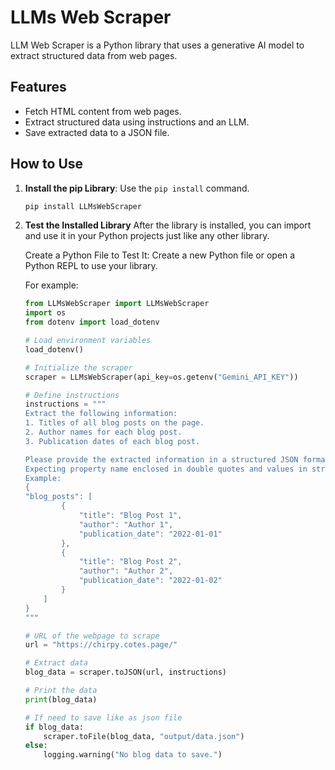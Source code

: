 # LLMs Web Scraper

LLM Web Scraper is a Python library that uses a generative AI model to extract structured data from web pages.

## Features
- Fetch HTML content from web pages.
- Extract structured data using instructions and an LLM.
- Save extracted data to a JSON file.

## How to Use

1. **Install the pip Library**: Use the `pip install` command.

    ```cmd
    pip install LLMsWebScraper
    ```

2. **Test the Installed Library**
    After the library is installed, you can import and use it in your Python projects just like any other library.

    Create a Python File to Test It: Create a new Python file or open a Python REPL to use your library.

    For example:

    ```python
    from LLMsWebScraper import LLMsWebScraper  
    import os
    from dotenv import load_dotenv

    # Load environment variables
    load_dotenv()

    # Initialize the scraper
    scraper = LLMsWebScraper(api_key=os.getenv("Gemini_API_KEY"))

    # Define instructions
    instructions = """
    Extract the following information:
    1. Titles of all blog posts on the page.
    2. Author names for each blog post.
    3. Publication dates of each blog post.

    Please provide the extracted information in a structured JSON format.
    Expecting property name enclosed in double quotes and values in string format.
    Example:
    {
    "blog_posts": [
            {
                "title": "Blog Post 1",
                "author": "Author 1",
                "publication_date": "2022-01-01"
            },
            {
                "title": "Blog Post 2",
                "author": "Author 2",
                "publication_date": "2022-01-02"
            }
        ]
    }
    """

    # URL of the webpage to scrape
    url = "https://chirpy.cotes.page/"

    # Extract data
    blog_data = scraper.toJSON(url, instructions)

    # Print the data
    print(blog_data)

    # If need to save like as json file
    if blog_data:
        scraper.toFile(blog_data, "output/data.json")
    else:
        logging.warning("No blog data to save.")
    ```